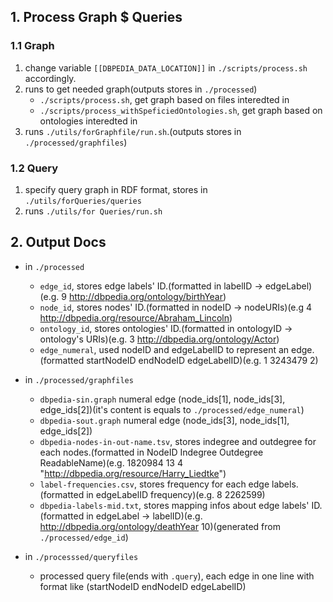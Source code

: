 ## 1. Process Graph $ Queries
> 

### 1.1 Graph
1. change variable `[[DBPEDIA_DATA_LOCATION]]` in `./scripts/process.sh` accordingly.
2. runs to get needed graph(outputs stores in `./processed`)
	- `./scripts/process.sh`, get graph based on files interedted in
	- `./scripts/process_withSpeficiedOntologies.sh`, get graph based on ontologies interedted in
3. runs `./utils/forGraphfile/run.sh`.(outputs stores in `./processed/graphfiles`)

### 1.2 Query
1. specify query graph in RDF format, stores in `./utils/forQueries/queries`
2. runs `./utils/for Queries/run.sh`

## 2. Output Docs
- in `./processed`
	- `edge_id`, stores edge labels' ID.(formatted in labelID -> edgeLabel)(e.g. 9 <http://dbpedia.org/ontology/birthYear>)
	- `node_id`, stores nodes' ID.(formatted in nodeID -> nodeURIs)(e.g 4 <http://dbpedia.org/resource/Abraham_Lincoln>)
	- `ontology_id`, stores ontologies' ID.(formatted in ontologyID -> ontology's URIs)(e.g. 3 <http://dbpedia.org/ontology/Actor>)
	- `edge_numeral`, used nodeID and edgeLabelID to represent an edge.(formatted startNodeID endNodeID edgeLabelID)(e.g. 1 3243479 2)

- in `./processed/graphfiles`
	- `dbpedia-sin.graph` numeral edge (node_ids[1], node_ids[3], edge_ids[2])(it's content is equals to `./processed/edge_numeral`)
	- `dbpedia-sout.graph` numeral edge (node_ids[3], node_ids[1], edge_ids[2])
	- `dbpedia-nodes-in-out-name.tsv`, stores indegree and outdegree for each nodes.(formatted in NodeID Indegree Outdegree ReadableName)(e.g. 1820984 13 4 "<http://dbpedia.org/resource/Harry_Liedtke>")
	- `label-frequencies.csv`, stores frequency for each edge labels.(formatted in edgeLabelID frequency)(e.g. 8 2262599)
	- `dbpedia-labels-mid.txt`, stores mapping infos about edge labels' ID.(formatted in edgeLabel -> labelID)(e.g. <http://dbpedia.org/ontology/deathYear> 10)(generated from `./processed/edge_id`)

- in `./processsed/queryfiles`
	- processed query file(ends with `.query`), each edge in one line with format like (startNodeID endNodeID edgeLabelID)


